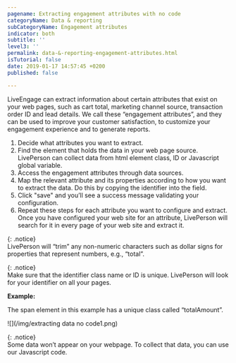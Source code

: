 ```yaml
---
pagename: Extracting engagement attributes with no code
categoryName: Data & reporting
subCategoryName: Engagement attributes
indicator: both
subtitle: ''
level3: ''
permalink: data-&-reporting-engagement-attributes.html
isTutorial: false
date: 2019-01-17 14:57:45 +0200
published: false

---
```

LiveEngage can extract information about certain attributes that exist on your web pages, such as cart total, marketing channel source, transaction order ID and lead details. We call these “engagement attributes”, and they can be used to improve your customer satisfaction, to customize your engagement experience and to generate reports. 

1. Decide what attributes you want to extract.
2. Find the element that holds the data in your web page source. LivePerson can collect data from html element class, ID or Javascript global variable.
3. Access the engagement attributes through data sources.
4. Map the relevant attribute and its properties according to how you want to extract the data. Do this by copying the identifier into the field.
5. Click "save" and you’ll see a success message validating your configuration.
6. Repeat these steps for each attribute you want to configure and extract. Once you have configured your web site for an attribute, LivePerson will search for it in every page of your web site and extract it.

{: .notice}  
LivePerson will “trim” any non-numeric characters such as dollar signs for properties that represent numbers, e.g., “total”.

{: .notice}  
Make sure that the identifier class name or ID is unique. LivePerson will look for your identifier on all your pages.

**Example:**

The span element in this example has a unique class called “totalAmount”.

![](/img/extracting data no code1.png)

{: .notice}  
Some data won’t appear on your webpage. To collect that data, you can use our Javascript code. 